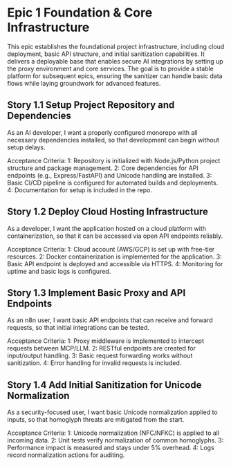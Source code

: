 # Epic 1 Foundation & Core Infrastructure

This epic establishes the foundational project infrastructure, including cloud deployment, basic API structure, and initial sanitization capabilities. It delivers a deployable base that enables secure AI integrations by setting up the proxy environment and core services. The goal is to provide a stable platform for subsequent epics, ensuring the sanitizer can handle basic data flows while laying groundwork for advanced features.

## Story 1.1 Setup Project Repository and Dependencies

As an AI developer, I want a properly configured monorepo with all necessary dependencies installed, so that development can begin without setup delays.

Acceptance Criteria:
1: Repository is initialized with Node.js/Python project structure and package management.
2: Core dependencies for API endpoints (e.g., Express/FastAPI) and Unicode handling are installed.
3: Basic CI/CD pipeline is configured for automated builds and deployments.
4: Documentation for setup is included in the repo.

## Story 1.2 Deploy Cloud Hosting Infrastructure

As a developer, I want the application hosted on a cloud platform with containerization, so that it can be accessed via open API endpoints reliably.

Acceptance Criteria:
1: Cloud account (AWS/GCP) is set up with free-tier resources.
2: Docker containerization is implemented for the application.
3: Basic API endpoint is deployed and accessible via HTTPS.
4: Monitoring for uptime and basic logs is configured.

## Story 1.3 Implement Basic Proxy and API Endpoints

As an n8n user, I want basic API endpoints that can receive and forward requests, so that initial integrations can be tested.

Acceptance Criteria:
1: Proxy middleware is implemented to intercept requests between MCP/LLM.
2: RESTful endpoints are created for input/output handling.
3: Basic request forwarding works without sanitization.
4: Error handling for invalid requests is included.

## Story 1.4 Add Initial Sanitization for Unicode Normalization

As a security-focused user, I want basic Unicode normalization applied to inputs, so that homoglyph threats are mitigated from the start.

Acceptance Criteria:
1: Unicode normalization (NFC/NFKC) is applied to all incoming data.
2: Unit tests verify normalization of common homoglyphs.
3: Performance impact is measured and stays under 5% overhead.
4: Logs record normalization actions for auditing.

